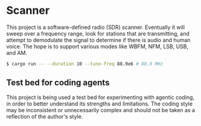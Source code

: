 # Scanner

This project is a software-defined radio (SDR) scanner. Eventually it will sweep over a frequency range, look for stations that are transmitting, and attempt to demodulate the signal to determine if there is audio and human voice. The hope is to support various modes like WBFM, NFM, LSB, USB, and AM.

```sh
$ cargo run -- --duration 10 --tune-freq 88.9e6 # 88.9 MHz
```

## Test bed for coding agents

This project is being used a test bed for experimenting with agentic coding, in order to better understand its strengths and limitations. The coding style may be inconsistent or unnecessarily complex and should not be taken as a reflection of the author's style.
